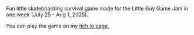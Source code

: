 Fun little skateboarding survival game made for the Little Guy Game Jam in one week (July 25 - Aug 1, 2025).

You can play the game on my <a href="https://alwgamedev.itch.io/little-guy-shuttle-service">itch.io page.</a>

